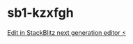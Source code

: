 # sb1-kzxfgh

[Edit in StackBlitz next generation editor ⚡️](https://stackblitz.com/~/github.com/Kevalsavaliya4400/sb1-kzxfgh)